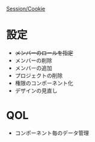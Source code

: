 [Session/Cookie](https://v0.dev/chat/5HU9AMDcISA)

# 設定
- ~~メンバーのロールを指定~~
- メンバーの削除
- メンバーの追加
- プロジェクトの削除
- 権限のコンポーネント化
- デザインの見直し

# QOL
- コンポーネント毎のデータ管理